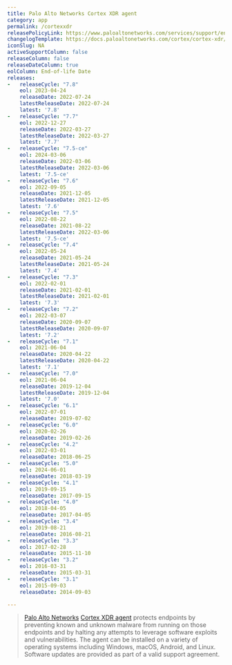 ```yaml
---
title: Palo Alto Networks Cortex XDR agent
category: app
permalink: /cortexxdr
releasePolicyLink: https://www.paloaltonetworks.com/services/support/end-of-life-announcements/end-of-life-summary
changelogTemplate: https://docs.paloaltonetworks.com/cortex/cortex-xdr/{{"__RELEASE_CYCLE__" | remove:'-' | replace:'.','-'}}/cortex-xdr-agent-release-notes/cortex-xdr-agent-release-information
iconSlug: NA
activeSupportColumn: false
releaseColumn: false
releaseDateColumn: true
eolColumn: End-of-life Date
releases:
-   releaseCycle: "7.8"
    eol: 2023-04-24
    releaseDate: 2022-07-24
    latestReleaseDate: 2022-07-24
    latest: '7.8'
-   releaseCycle: "7.7"
    eol: 2022-12-27
    releaseDate: 2022-03-27
    latestReleaseDate: 2022-03-27
    latest: '7.7'
-   releaseCycle: "7.5-ce"
    eol: 2024-03-06
    releaseDate: 2022-03-06
    latestReleaseDate: 2022-03-06
    latest: '7.5-ce'
-   releaseCycle: "7.6"
    eol: 2022-09-05
    releaseDate: 2021-12-05
    latestReleaseDate: 2021-12-05
    latest: '7.6'
-   releaseCycle: "7.5"
    eol: 2022-08-22
    releaseDate: 2021-08-22
    latestReleaseDate: 2022-03-06
    latest: '7.5-ce'
-   releaseCycle: "7.4"
    eol: 2022-05-24
    releaseDate: 2021-05-24
    latestReleaseDate: 2021-05-24
    latest: '7.4'
-   releaseCycle: "7.3"
    eol: 2022-02-01
    releaseDate: 2021-02-01
    latestReleaseDate: 2021-02-01
    latest: '7.3'
-   releaseCycle: "7.2"
    eol: 2022-03-07
    releaseDate: 2020-09-07
    latestReleaseDate: 2020-09-07
    latest: '7.2'
-   releaseCycle: "7.1"
    eol: 2021-06-04
    releaseDate: 2020-04-22
    latestReleaseDate: 2020-04-22
    latest: '7.1'
-   releaseCycle: "7.0"
    eol: 2021-06-04
    releaseDate: 2019-12-04
    latestReleaseDate: 2019-12-04
    latest: '7.0'
-   releaseCycle: "6.1"
    eol: 2022-07-01
    releaseDate: 2019-07-02
-   releaseCycle: "6.0"
    eol: 2020-02-26
    releaseDate: 2019-02-26
-   releaseCycle: "4.2"
    eol: 2022-03-01
    releaseDate: 2018-06-25
-   releaseCycle: "5.0"
    eol: 2024-06-01
    releaseDate: 2018-03-19
-   releaseCycle: "4.1"
    eol: 2019-09-15
    releaseDate: 2017-09-15
-   releaseCycle: "4.0"
    eol: 2018-04-05
    releaseDate: 2017-04-05
-   releaseCycle: "3.4"
    eol: 2019-08-21
    releaseDate: 2016-08-21
-   releaseCycle: "3.3"
    eol: 2017-02-28
    releaseDate: 2015-11-10
-   releaseCycle: "3.2"
    eol: 2016-03-31
    releaseDate: 2015-03-31
-   releaseCycle: "3.1"
    eol: 2015-09-03
    releaseDate: 2014-09-03

---
```


> [Palo Alto Networks](https://www.paloaltonetworks.com/) [Cortex XDR agent](https://docs.paloaltonetworks.com/cortex/cortex-xdr) protects endpoints by preventing known and unknown malware from running on those endpoints and by halting any attempts to leverage software exploits and vulnerabilities. The agent can be installed on a variety of operating systems including Windows, macOS, Android, and Linux.
Software updates are provided as part of a valid support agreement.
